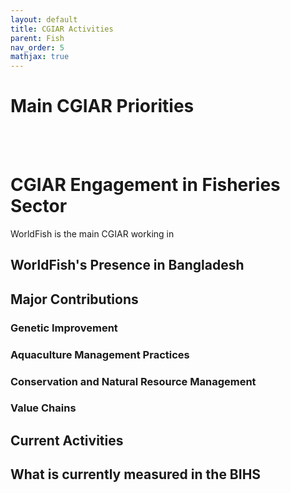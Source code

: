 ```yaml
---
layout: default
title: CGIAR Activities
parent: Fish
nav_order: 5
mathjax: true
---
```


# Main CGIAR Priorities

<br> <br> 

# CGIAR Engagement in Fisheries Sector

WorldFish is the main CGIAR working in 

## WorldFish's Presence in Bangladesh


## Major Contributions
### Genetic Improvement

### Aquaculture Management Practices

### Conservation and Natural Resource Management

### Value Chains


## Current Activities




## What is currently measured in the BIHS
